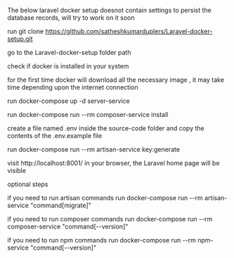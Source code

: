The below laravel docker setup doesnot contain settings to persist the database records, will try to work on it soon

run git clone https://github.com/satheshkumarduplers/Laravel-docker-setup.git

go to the Laravel-docker-setup folder path

check if docker is installed in your system

for the first time docker will download all the necessary image , it may take time depending upon the internet connection

run docker-compose up -d server-service

run docker-compose run --rm composer-service install

create a file named .env inside the source-code folder and copy the contents of the .env.example file 

run docker-compose run --rm artisan-service key:generate

visit http://localhost:8001/ in your browser, the Laravel home page will be visible


optional steps

if you need to run artisan commands run docker-compose run --rm artisan-service "command[migrate]"

if you need to run composer commands run docker-compose run --rm composer-service "command[--version]"

if you need to run npm commands run docker-compose run --rm npm-service "command[--version]"